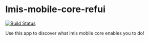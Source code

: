 # lmis-mobile-core-refui

[![Build Status](http://52.78.205.75:8080/job/ref-ui/badge/icon)](http://52.78.205.75:8080/job/ref-ui/)

Use this app to discover what lmis mobile core enables you to do!